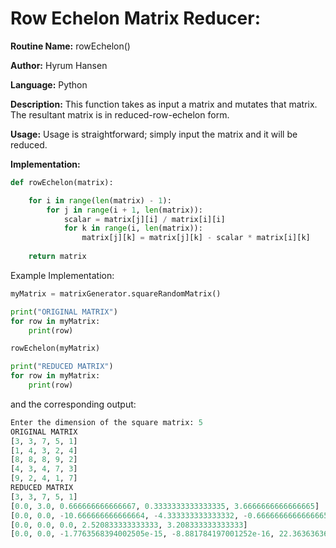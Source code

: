 # Row Echelon Matrix Reducer:

**Routine Name:** rowEchelon()

**Author:** Hyrum Hansen

**Language:** Python

**Description:** This function takes as input a matrix and mutates that matrix. The resultant matrix is in reduced-row-echelon form.

**Usage:** Usage is straightforward; simply input the matrix and it will be reduced.

**Implementation:**

```python
def rowEchelon(matrix):

    for i in range(len(matrix) - 1):
        for j in range(i + 1, len(matrix)):
            scalar = matrix[j][i] / matrix[i][i]
            for k in range(i, len(matrix)):
                matrix[j][k] = matrix[j][k] - scalar * matrix[i][k]
    
    return matrix
```

Example Implementation:

```python
myMatrix = matrixGenerator.squareRandomMatrix()

print("ORIGINAL MATRIX")
for row in myMatrix:
    print(row)

rowEchelon(myMatrix)

print("REDUCED MATRIX")
for row in myMatrix:
    print(row)
```

and the corresponding output:

```python
Enter the dimension of the square matrix: 5
ORIGINAL MATRIX
[3, 3, 7, 5, 1]
[1, 4, 3, 2, 4]
[8, 8, 8, 9, 2]
[4, 3, 4, 7, 3]
[9, 2, 4, 1, 7]
REDUCED MATRIX
[3, 3, 7, 5, 1]
[0.0, 3.0, 0.666666666666667, 0.3333333333333335, 3.6666666666666665]
[0.0, 0.0, -10.666666666666664, -4.333333333333332, -0.6666666666666665]
[0.0, 0.0, 0.0, 2.520833333333333, 3.208333333333333]
[0.0, 0.0, -1.7763568394002505e-15, -8.881784197001252e-16, 22.363636363636363]
```


